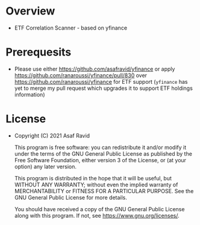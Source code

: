 # Overview
- ETF Correlation Scanner - based on yfinance

# Prerequesits
- Please use either https://github.com/asafravid/yfinance or apply https://github.com/ranaroussi/yfinance/pull/830 over https://github.com/ranaroussi/yfinance for ETF support (`yfinance` has yet to merge my pull request which upgrades it to support ETF holdings information)

# License
- Copyright (C) 2021 Asaf Ravid

    This program is free software: you can redistribute it and/or modify
    it under the terms of the GNU General Public License as published by
    the Free Software Foundation, either version 3 of the License, or
    (at your option) any later version.

    This program is distributed in the hope that it will be useful,
    but WITHOUT ANY WARRANTY; without even the implied warranty of
    MERCHANTABILITY or FITNESS FOR A PARTICULAR PURPOSE.  See the
    GNU General Public License for more details.

    You should have received a copy of the GNU General Public License
    along with this program.  If not, see <https://www.gnu.org/licenses/>.


